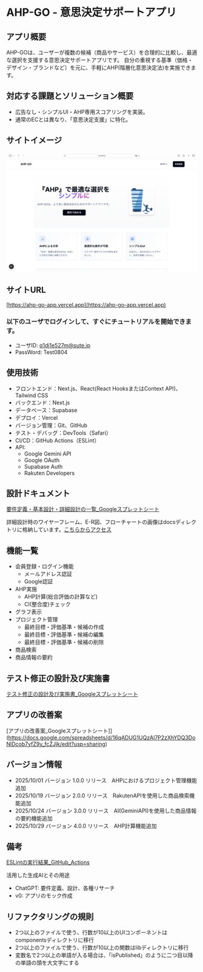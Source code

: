 # AHP-GO - 意思決定サポートアプリ

## アプリ概要
AHP-GOは、ユーザーが複数の候補（商品やサービス）を合理的に比較し、最適な選択を支援する意思決定サポートアプリです。
自分の重視する基準（価格・デザイン・ブランドなど）を元に、手軽にAHP(階層化意思決定法)を実施できます。

## 対応する課題とソリューション概要
- 広告なし・シンプルUI・AHP専用スコアリングを実装。
- 通常のECとは異なり、「意思決定支援」に特化。
  
## サイトイメージ
![アプリ画面](/docs/HomePage.png)

## サイトURL
[https://ahp-go-app.vercel.app](https://ahp-go-app.vercel.app)
### 以下のユーザでログインして、すぐにチュートリアルを開始できます。
- ユーザID: q1dj1e527m@sute.jp
- PassWord: Test0804

## 使用技術
- フロントエンド：Next.js、React(React HooksまたはContext API)、Tailwind CSS
- バックエンド：Next.js
- データベース：Supabase
- デプロイ：Vercel
- バージョン管理：Git、GitHub
- テスト・デバッグ：DevTools（Safari）
- CI/CD：GitHub Actions（ESLint）
- API:
  - Google Gemini API
  - Google OAuth
  - Supabase Auth
  - Rakuten Developers

## 設計ドキュメント
[要件定義・基本設計・詳細設計の一覧_Googleスプレットシート](https://docs.google.com/spreadsheets/d/1V91GRCaYrSsLrcwU9XdJmRWXALMv9mCTmsPwTVjy8nw/edit?usp=share_link)

詳細設計時のワイヤーフレーム、E-R図、フローチャートの画像はdocsディレクトリに格納しています。[こちらからアクセス](./docs)

## 機能一覧
- 会員登録・ログイン機能
  - メールアドレス認証
  - Google認証
- AHP実施
  - AHP計算(総合評価の計算など)
  -  CI(整合度)チェック
- グラフ表示
- プロジェクト管理
  - 最終目標・評価基準・候補の作成
  - 最終目標・評価基準・候補の編集
  - 最終目標・評価基準・候補の削除
- 商品検索
- 商品情報の要約

## テスト修正の設計及び実施書
[テスト修正の設計及び実施書_Googleスプレットシート](https://docs.google.com/spreadsheets/d/1l6FGZCC654AA0JGc9Yi5ejwNrD9lYrjsGLORNtGYA0Y/edit?usp=sharing)

## アプリの改善案
[アプリの改善案_Googleスプレットシート]](https://docs.google.com/spreadsheets/d/16qADUG1UQzAl7P2zXhYDQ3DoNlDcob7yfZ9y_fcZJjk/edit?usp=sharing)

## バージョン情報
- 2025/10/01 バージョン 1.0.0 リリース　AHPにおけるプロジェクト管理機能追加
- 2025/10/19 バージョン 2.0.0 リリース　RakutenAPIを使用した商品検索機能追加
- 2025/10/24 バージョン 3.0.0 リリース　AI(GeminiAPI)を使用した商品情報の要約機能追加
- 2025/10/29 バージョン 4.0.0 リリース　AHP計算機能追加

## 備考
[ESLintの実行結果_GitHub_Actions](./)

活用した生成AIとその用途
- ChatGPT: 要件定義、設計、各種リサーチ
- v0: アプリのモック作成

## リファクタリングの規則
-  2つ以上のファイルで使う、行数が10以上のUIコンポーネントはcomponentsディレクトリに移行
-  2つ以上のファイルで使う、行数が10以上の関数はlibディレクトリに移行
-  変数名で2つ以上の単語が入る場合は、「isPublished」のように二つ目以降の単語の頭を大文字にする

